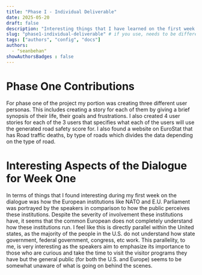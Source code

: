 ```yaml
---
title: "Phase I - Individual Deliverable"
date: 2025-05-20
draft: false
description: "Interesting things that I have learned on the first week of the dialogue."
slug: "phase1-individual-deliverable" # if you use, needs to be different for every post
tags: ["authors", "config", "docs"]
authors:
  - "seanbehan"
showAuthorsBadges : false
---
```


# Phase One Contributions
For phase one of the project my portion was creating three different user personas. This includes creating a story for each of them by giving a brief synopsis of their life, their goals and frustrations. I also created 4 user stories for each of the 3 users that specifies what each of the users will use the generated road safety score for. I also found a website on EuroStat that has Road traffic deaths, by type of roads which divides the data depending on the type of road.

# Interesting Aspects of the Dialogue for Week One
In terms of things that I found interesting during my first week on the dialogue was how the European institutions like NATO and E.U. Parliament was portrayed by the speakers in comparison to how the public perceives these institutions. Despite the severity of involvement these institutions have, it seems that the common European does not completely understand how these institutions run. I feel like this is directly parallel within the United states, as the majority of the people in the U.S. do not understand how state government, federal government, congress, etc work. This parallelity, to me, is very interesting as the speakers aim to emphasize its importance to those who are curious and take the time to visit the visitor programs they have but the general public (for both the U.S. and Europe) seems to be somewhat unaware of what is going on behind the scenes.